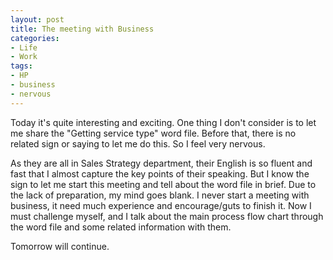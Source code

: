 ```yaml
---
layout: post
title: The meeting with Business
categories:
- Life
- Work
tags:
- HP
- business
- nervous
---
```


Today it's quite interesting and exciting. One thing I don't consider is to let me share the "Getting service type" word file. Before that, there is no related sign or saying to let me do this. So I feel very nervous. 

As they are all in Sales Strategy department, their English is so fluent and fast that I almost capture the key points of their speaking. But I know the sign to let me start this meeting and tell about the word file in brief. Due to the lack of preparation, my mind goes blank. I never start a meeting with business, it need much experience and encourage/guts to finish it. Now I must challenge myself, and I talk about the main process flow chart through the word file and some related information with them.  

Tomorrow will continue.

